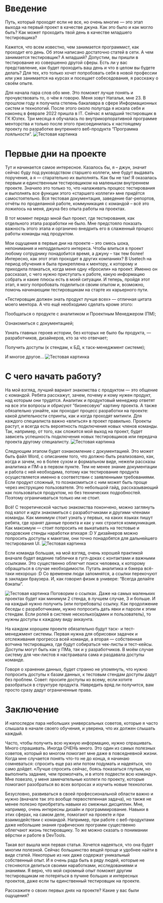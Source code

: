# Введение
Путь, который проходят если не все, но очень многие — это этап выхода на первый проект в качестве джуна. Как это было и как могло быть? Как может проходить твой день в качестве младшего тестировщика?

Кажется, что всем известно, чем занимается программист, как проходит его день. Об этом написано достаточно статей в сети. А чем занимается тестировщик? А младший? Допустим, вы пришли в тестирование из совершенно другой сферы. Есть ли у вас представление, как будет проходить ваш день и что в целом вы будете делать? Для тех, кто только хочет попробовать себя в новой профессии или уже занимается на курсах и посещает собеседования, я расскажу о своём опыте.

Для начала пара слов обо мне. Это поможет лучше понять и прочувствовать то, о чём я говорю. Меня зовут Наталья, мне 23. В прошлом году я получила степень бакалавра в сфере Информационных систем и технологий. После этого около полугода я искала себя и наконец в феврале 2022 пришла в IT.  Сейчас я младший тестировщик в ГК Юзтех. Три месяца я обучалась по внутрикорпоративной программе менторства и только после этого присоединилась к настоящему проекту по разработке внутреннего веб-продукта “Программа лояльности”.
![Тестовая картинка](/reag/1)

# Первые дни на проекте
Тут и начинается самое интересное. Казалось бы, я – джун, значит сейчас буду под руководством старшего коллеги, мне будут выдавать поручения, а я — старательно их выполнять. Как бы не так! Я оказалась первым и единственным тестировщиком на маленьком внутреннем проекте. Значило это только то, что налаживать процесс тестирования и выполнять все функции этого «старшего коллеги» мне придётся самостоятельно. Вся тестовая документация, заведение баг-репортов, отчёты по проделанной работе, коммуникация с командой – всё это ложилось на меня, джуна без опыта работы на проектах.

В тот момент передо мной был проект, где тестирования, как отдельного этапа разработки не было. Мне предстояло показать важность этого этапа и органично внедрить его в слаженный процесс работы команды над продуктом.

Мои ощущения в первые дни на проекте – это смесь шока, непонимания и неподдельного интереса. Чтобы влиться в проект любому сотруднику понадобится время, а джуну – так тем более! Интересно, как этот этап проходит в других компаниях? В Usetech на период обучения я была прикреплена к ментору, к которому и приходила плакаться, когда меня одну «бросили» на проект. Именно он рассказал, с чего нужно приступать к работе, какую информацию собрать и какие плюсы есть в моей ситуации. И теперь, пройдя этот этап, я могу попробовать поделиться своим опытом и, возможно, помочь начинающим тестировщикам на старте их карьерного пути.

«Тестировщик должен знать продукт лучше всех» — отличная цитата моего ментора. А что ещё необходимо сделать кроме этого:

Пообщаться о продукте с аналитиком и Проектным Менеджером (ПМ);

Ознакомиться с документацией;

Узнать главных героев истории, без которых не было бы продукта, — разработчиков, дизайнеров, кто за что отвечает;

Получить доступы (к стендам, к БД, к таск-менеджмент системе);

И многое другое…
![Тестовая картинка](/reag/2)

# С чего начать работу?
На мой взгляд, лучший вариант знакомства с продуктом — это общение с командой. Ребята расскажут, зачем, почему и кому нужен продукт, над которым они трудятся. Аналитик и продуктовый менеджер ответят на все эти вопросы и обрисуют “бизнесовую” картину проекта. А также обязательно узнайте, как проходит процесс разработки на проекте: какой длительности спринты, как и когда проходят митинги.
Для каждого специалиста важно «влиться» в проект правильно. Проекты растут, и всегда есть вероятность подключения новых членов команды. Так, например, от того, как сложится мой выход на проект, будет зависеть успешность подключения новых тестировщиков или передача проекта другому специалисту. 
![Тестовая картинка](/reag/3)

Следующим этапом будет ознакомление с документацией. Это может быть файл Word, с описанием того, что должно быть реализовано, как, когда и зачем, но в более сухом и формальном виде, нежели рассказы аналитика и ПМ-а в первом пункте. Тем не менее знание документации и работа с ней необходима, потому как тестирование продукта осуществляется именно в соответствии с заявленными требованиями. Если продукт сложный, то познакомиться с ним может быть проще через инструкцию пользователя. Это небольшой гайд, рассказывающий как пользоваться продуктом, но без технических подробностей. Поэтому ограничиваться только им не стоит.

Всё! С теоретической частью знакомства покончено, можно заглянуть под капот и идти знакомиться с разработчиками и другими членами команды. Как минимум стоит узнать у первых, на каких языках пишут ребята, где хранят данные проекта и как у них строится коммуникация. Как максимум — стоит попросить не выкатывать на тестовые и продовские стенды наработки втихаря :D У дизайнеров можно попросить доступы к макетам, они точно понадобятся для дальнейшего тестирования UI.
![Тестовая картинка](/reag/4)

Если команда большая, на мой взгляд, очень хорошей практикой вначале будет ведение таблички в гугл-доках с контактами и важными ссылками. Это существенно облегчит поиск человека, к которому обращаться в случае необходимости. Путать аналитика и бэкера всё-таки нехорошо :D Со временем люди запомнятся, а ссылки перекочуют в закладки браузера. И, как говорил физик в универе: “Всегда делайте бэкапы”. 

![Тестовая картинка](/reag/5)
Поговорим о ссылках. Даже на самых маленьких проектах будет как минимум 2 стенда, в лучшем случае, 3 и больше. И на каждый нужно получить (или потребовать) ссылку. Как продолжение беседы с разработчиками, нужно попросить дать явки и пароли к этим стендам. Если ролей в системе несколько(админ и пользователь), то нужны доступы к каждому виду аккаунта.

На каждом хорошем проекте обязательно будут таск- и тест-менеджмент системы. Первая нужна для обрисовки задачек и отслеживания прогресса всей команде, а вторая — собственная вотчина тестировщика, где будут собираться чек-листы и тест-кейсы. Доступы могут быть как у ПМа, так и у разработчиков. В моём случае систему для чек-листов я настраивала сама и раздавала доступы команде.

Говоря о хранении данных, будет странно не упомянуть, что нужно попросить доступы к базам данных, к тестовым стендам доступы дадут без проблем. Совет: просите доступы ко всему, если хотите разобраться в структуре продукта. Навредить вряд ли получится, вам просто сразу дадут ограниченные права.

# Заключение
И напоследок пара небольших универсальных советов, которые я часто слышала в начале своего обучения, и уверена, что их должен слышать каждый.

Часто, чтобы получить всю нужную информацию, нужно спрашивать. Много спрашивать. Иногда ОЧЕНЬ много. Это один из самых полезных советов, который во многом помогает мне даже в повседневной жизни. Когда мне случается понять что-то не до конца, я начинаю сомневаться: спросить еще раз или потом подумать и надеяться, что само дойдет. «Лучше спросить сейчас, боясь показаться глупым, но выполнить задание, чем промолчать, и в итоге подвести всю команду». Мне повезло, у меня замечательные коллеги по проекту, которые помогают разобраться во всех вопросах и изучить новые технологии. 

Безусловно, развиваться в своей профессиональной области важно и нужно (вначале так это вообще первостепенная задача), но также не менее полезно приобретать навыки из смежных дисциплин. Мне, например, очень интересны дизайн и программирование. Навыки в этих сферах, на самом деле, помогают на проекте и при взаимодействии с командой. Например, при работе с веб-продуктами даже небольшие знания графических программ существенно облегчают жизнь тестировщику. То же можно сказать о понимании вёрстки и работе в DevTools.

Такая вот вышла моя первая статья. Хочется надеяться, что она будет многим полезной. Сейчас большинство вещей проще и удобнее найти в виде статей. Некоторые из них даже содержат уникальный собственный опыт. И я очень рада быть в ряду людей, которые не стесняются делиться своими наработками, исследованиями и знаниями. Я верю, что мой скромный опыт поможет другим тестировщикам не потеряться в пучине больших и интересных проектов, даже если ты единственный тестировщик на проекте.

Расскажите о своих первых днях на проекте? Какие у вас были ощущения?

